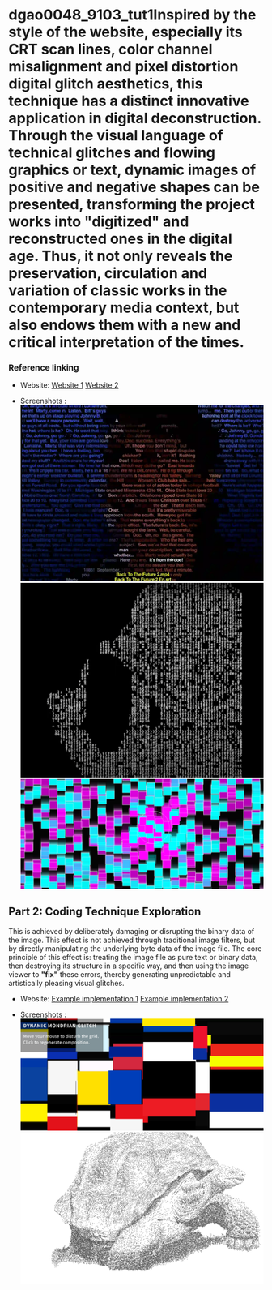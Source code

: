 # dgao0048_9103_tut1Inspired by the style of the website, especially its CRT scan lines, color channel misalignment and pixel distortion digital glitch aesthetics, this technique has a distinct innovative application in digital deconstruction. Through the visual language of technical glitches and flowing graphics or text, dynamic images of positive and negative shapes can be presented, transforming the project works into **"digitized"** and reconstructed ones in the digital age. Thus, it not only reveals the preservation, circulation and variation of classic works in the contemporary media context, but also endows them with a new and critical interpretation of the times.

### Reference linking
- Website:
[Website 1](https://srt.ksawerykomputery.pl)
[Website 2](http://xhslink.com/o/3e17CX2SjZw)

- Screenshots :
![Image 1](1.png)
![Image 2](2.png)
![Image 3](3.png)

## Part 2: Coding Technique Exploration

This is achieved by deliberately damaging or disrupting the binary data of the image. This effect is not achieved through traditional image filters, but by directly manipulating the underlying byte data of the image file. The core principle of this effect is: treating the image file as pure text or binary data, then destroying its structure in a specific way, and then using the image viewer to **"fix"** these errors, thereby generating unpredictable and artistically pleasing visual glitches.

- Website:
[Example implementation 1](http://127.0.0.1:5501/glitch_effect/index.html)
[Example implementation 2](https://openprocessing.org/sketch/2219978/#code)

- Screenshots :
![Image 4](4.png)
![Image 5](5.png)